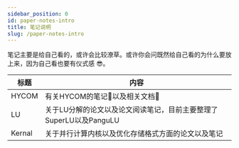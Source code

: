 ```yaml
---
sidebar_position: 0
id: paper-notes-intro
title: 笔记说明
slug: /paper-notes-intro
---
```


笔记主要是给自己看的，或许会比较潦草。或许你会问既然给自己看的为什么要放上来，因为自己看也要有仪式感 😎。

| 标题 | 内容 |
|-|-|
| HYCOM | 有关HYCOM的笔记📒以及相关文档📄 |
| LU | 关于LU分解的论文以及论文阅读笔记，目前主要整理了SuperLU以及PanguLU |
| Kernal | 关于并行计算内核以及优化存储格式方面的论文以及笔记 |


